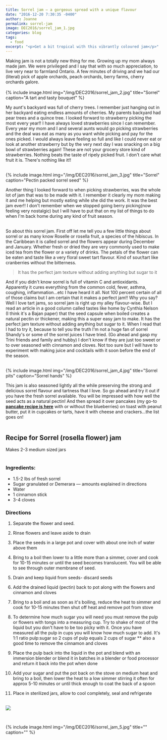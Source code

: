 ```yaml
---
title: Sorrel jam — a gorgeous spread with a unique flavour    
date: "2016-12-20 7:30:35 -0400"
author: Joanne
permalink: sorrel-jam
image: DEC2016/sorrel_jam_1.jpg
categories: blog
tags:
  - food
excerpt: "<p>Get a bit tropical with this vibrantly coloured jam</p>"
---
```


Making jam is not a totally new thing for me.  Growing up my mom always made jam. We were privileged and I say that with so much appreciation, to live very near to farmland Ontario. A few minutes of driving and we had our (literal) pick of apple orchards, peach orchards, berry farms, cherry orchards galore.  
<br>
{% include image.html
            img="/img/DEC2016/sorrel_jam_2.jpg"
            title="Sorrel"
            caption="A tart and tasty bouquet" %}

My aunt's backyard was full of cherry trees.  I remember just hanging out in her backyard eating endless amounts of cherries. My parents backyard had pear trees and a quince tree.  I looked forward to strawberry picking the most every year!! I have always loved strawberries since I can remember.  Every year my mom and I and several aunts would go picking strawberries and the deal was eat as many as you want while picking and pay for the ones picked.  I would always leave feeling so full and like I could never eat or look at another strawberry but by the very next day I was snacking on a big bowl of strawberries again!  These are not your grocery store kind of strawberries.  Nothing beats the taste of ripely picked fruit. I don't  care what fruit it is. There's nothing like it!!
<br>
<br>

{% include image.html
            img="/img/DEC2016/sorrel_jam_3.jpg"
            title="Sorrel"
            caption="Pectin packed sorrel seed" %}

Another thing I looked forward to when picking strawberries, was the whole lot of jam that was to be made with it. I remember it clearly my mom making it and me helping but mostly eating while she did the work.  It was the best jam ever!! I don't remember when we stopped going berry picking(now feeling very nostalgic) but I will have to put that on my list of things to do when I'm back home during any kind of fruit season.
<br><br>

So about this sorrel jam. First off let me tell you a few little things about sorrel or as many know Roselle or rosella fruit, a species of the hibiscus. In the Caribbean it is called sorrel and the flowers appear during December and January.  Whether fresh or dried they are very commonly used to make iced tea from the flower or a variety of drinks. The petals of the flower can be eaten and taste like a very floral sweet tart flavour.  Kind of sour/tart like cranberries without the bitterness.  

> It has the perfect jam texture without adding anything but sugar to it

And if you didn't know sorrel is full of vitamin C and antioxidants. Apparently it cures everything from the common cold, fever, asthma, coughing, inflammation...etc I have heard it all.  Not 100 percent certain of all of those claims but I am certain that it makes a perfect jam!! Why you say?  Well I love tart jams, so sorrel jam is right up my alley flavour-wise.  But I read an article in a good column called tastes like home by Cynthia Nelson (I think it's a Bajan paper) that the seed capsule when boiled creates a natural pectin or thickener, making this a super easy jam to make. It has the perfect jam texture without adding anything but sugar to it. When I read that I had to try it, because to tell you the truth I'm not a huge fan of sorrel Shandy's or some of the sorrel juices I have tried.  (Go ahead and gasp my Trini friends and family and hubby) I don't know if they are just too sweet or to over seasoned with cinnamon and cloves.  Not too sure but I will have to experiment with making juice and cocktails with it soon before the end of the season.  
<br>

{% include image.html
            img="/img/DEC2016/sorrel_jam_4.jpg"
            title="Sorrel pits"
            caption="Sorrel hands" %}

This jam is also seasoned lightly all the while preserving the strong and delicious sorrel flavour and tartness that I love.  So go ahead and try it out if you have the fresh sorrel available. You will be impressed with how well the seed acts as a natural pectin! And then spread it over pancakes (my go-to **[pancake recipe is here](http://oliveandmango.com/blueberry-buttermilk-pancakes)** with or without the blueberries) on toast with peanut butter, put it in cupcakes or tarts, have it with cheese and crackers...the list goes on!
<br><br>

## Recipe for Sorrel (rosella flower) jam

Makes 2-3 medium sized jars
<br><br>


### Ingredients:

* 1.5-2 lbs of fresh sorrel
* Sugar granulated or Demerara &mdash; amounts explained in directions
* Water
* 1 cinnamon stick
* 3-4 cloves

### Directions

1. Separate the flower and seed.

1. Rinse flowers and leave aside to drain

1. Place the seeds in a large pot and cover with about one inch of water above them

1. Bring to a boil then lower to a little more than a simmer, cover and cook for 10-15 minutes or until the seed becomes translucent. You will be able to see through outer membrane of seed.

1. Drain and keep liquid from seeds- discard seeds

1. Add the drained liquid (pectin)  back to pot along with the flowers and cinnamon and cloves

1. Bring to a boil and as soon as it's boiling, reduce the heat to simmer and cook for 10-15 minutes then shut off heat and remove pot from stove

1. To determine how much sugar you will need you must remove the pulp or flowers with tongs into a measuring cup.  Try to shake of most of the liquid but you don't have to be too picky with it. Once you have measured all the pulp
in cups you will know how much sugar to add.  It's 1:1 ratio pulp:sugar so 2 cups of pulp equals 2 cups of sugar ** also a good time to remove the cinnamon and cloves

1. Place the pulp back into the liquid in the pot and blend with an immersion blender or blend it in batches in a blender or food processor and return it back into the pot when done

1. Add your sugar and put the pot back on the stove on medium heat and bring to a boil, then lower the heat to a low simmer stirring it often for approx 5-10 minutes or until thick enough to coat the back of a spoon

1. Place in sterilized jars, allow to cool completely, seal and refrigerate
<br><br>

<p class="apple__news__logo"><a href="https://apple.news/TKVtoVhGUQSuiufA4bqI-gg"><img src="{{ basesite.url }}/img/apple_news.svg" /></a></p>
<br>

{% include image.html
            img="/img/DEC2016/sorrel_jam_5.jpg"
            title=""
            caption="" %}
